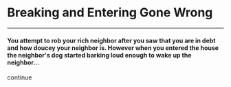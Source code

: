 # Breaking and Entering Gone Wrong
---
#### You attempt to rob your rich neighbor after you saw that you are in debt and how doucey your neighbor is. However when you entered the house the neighbor's dog started barking loud enough to wake up the neighbor...

continue
